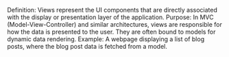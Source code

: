 Definition: Views represent the UI components that are directly associated with the display or presentation layer of the application.
Purpose: In MVC (Model-View-Controller) and similar architectures, views are responsible for how the data is presented to the user. They are often bound to models for dynamic data rendering.
Example: A webpage displaying a list of blog posts, where the blog post data is fetched from a model.